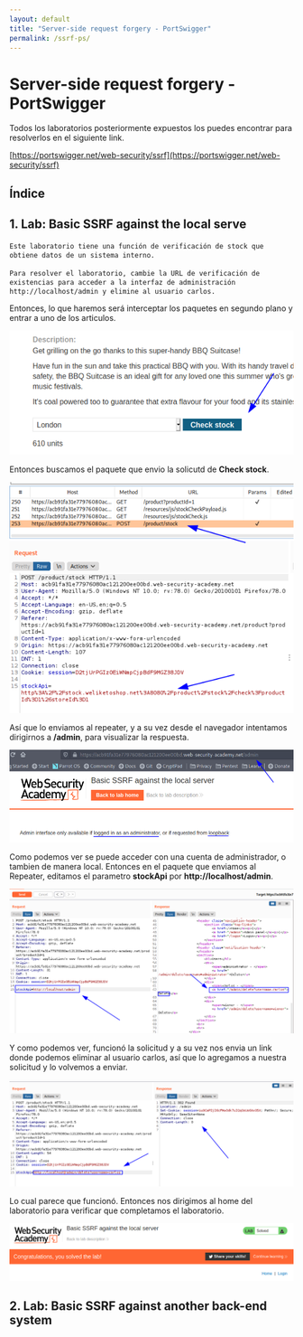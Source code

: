 ```yaml
---
layout: default
title: "Server-side request forgery - PortSwigger"
permalink: /ssrf-ps/
---
```


# Server-side request forgery - PortSwigger

Todos los laboratorios posteriormente expuestos los puedes encontrar para resolverlos en el siguiente link.

[https://portswigger.net/web-security/ssrf](https://portswigger.net/web-security/ssrf)

## Índice



## 1. Lab: Basic SSRF against the local serve

```
Este laboratorio tiene una función de verificación de stock que obtiene datos de un sistema interno.

Para resolver el laboratorio, cambie la URL de verificación de existencias para acceder a la interfaz de administración http://localhost/admin y elimine al usuario carlos.
```

Entonces, lo que haremos será interceptar los paquetes en segundo plano y entrar a uno de los articulos.

![](img1.png)

Entonces buscamos el paquete que envio la solicutd de **Check stock**.

![](img2.png)

Así que lo enviamos al repeater, y a su vez desde el navegador intentamos dirigirnos a **/admin**, para visualizar la respuesta.

![](img3.png)

Como podemos ver se puede acceder con una cuenta de administrador, o tambien de manera local. Entonces en el paquete que enviamos al Repeater, editamos el parametro **stockApi** por **http://localhost/admin**.

![](img4.png)

Y como podemos ver, funcionó la solicitud y a su vez nos envia un link donde podemos eliminar al usuario carlos, así que lo agregamos a nuestra solicitud y lo volvemos a enviar.

![](img5.png)

Lo cual parece que funcionó. Entonces nos dirigimos al home del laboratorio para verificar que completamos el laboratorio.

![](img6.png)

## 2. Lab: Basic SSRF against another back-end system

